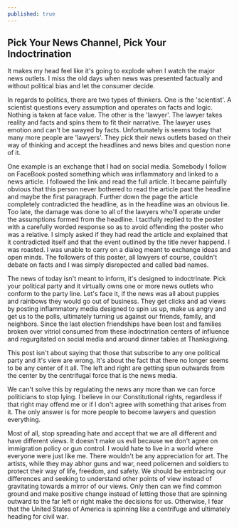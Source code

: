 ```yaml
---
published: true
---
```

## Pick Your News Channel, Pick Your Indoctrination

It makes my head feel like it's going to explode when I watch the major news outlets. I miss the old days when news was presented factually and without political bias and let the consumer decide.

In regards to politics, there are two types of thinkers. One is the 'scientist'. A scientist questions every assumption and operates on facts and logic. Nothing is taken at face value. The other is the 'lawyer'. The lawyer takes reality and facts and spins them to fit their narrative. The lawyer uses emotion and can't be swayed by facts. Unfortunately is seems today that many more people are 'lawyers'. They pick their news outlets based on their way of thinking and accept the headlines and news bites and question none of it.

One example is an exchange that I had on social media. Somebody I follow on FaceBook posted something which was inflammatory and linked to a news article. I followed the link and read the full article. It became painfully obvious that this person never bothered to read the article past the headline and maybe the first paragraph. Further down the page the article completely contradicted the headline, as in the headline was an obvious lie. Too late, the damage was done to all of the lawyers who'll operate under the assumptions formed from the headline. I tactfully replied to the poster with a carefully worded response so as to avoid offending the poster who was a relative. I simply asked if they had read the article and explained that it contradicted itself and that the event outlined by the title never happend. I was roasted. I was unable to carry on a dialog meant to exchange ideas and open minds. The followers of this poster, all lawyers of course, couldn't debate on facts and I was simply disrepected and called bad names.

The news of today isn't meant to inform, it's designed to indoctrinate. Pick your political party and it virtually owns one or more news outlets who conform to the party line. Let's face it, if the news was all about puppies and rainbows they would go out of business. They get clicks and ad views by posting inflammatory media designed to spin us up, make us angry and get us to the polls, ultimately turning us against our friends, family, and neighbors. Since the last election friendships have been lost and families broken over vitriol consumed from these indoctrination centers of influence and regurgitated on social media and around dinner tables at Thanksgiving.

This post isn't about saying that those that subscribe to any one political party and it's view are wrong. It's about the fact that there no longer seems to be any center of it all. The left and right are getting spun outwards from the center by the centrifugal force that is the news media.

We can't solve this by regulating the news any more than we can force politicians to stop lying. I believe in our Constitutional rights, regardless if that right may offend me or if I don't agree with something that arises from it. The only answer is for more people to become lawyers and question everything.

Most of all, stop spreading hate and accept that we are all different and have different views. It doesn't make us evil because we don't agree on immigration policy or gun control. I would hate to live in a world where everyone were just like me. There wouldn't be any appreciation for art. The artists, while they may abhor guns and war, need policemen and soldiers to protect their way of life, freedom, and safety. We should be embracing our differences and seeking to understand other points of view instead of gravitating towards a mirror of our views. Only then can we find common ground and make positive change instead of letting those that are spinning outward to the far left or right make the decisions for us. Otherwise, I fear that the United States of America is spinning like a centrifuge and ultimately heading for civil war.
